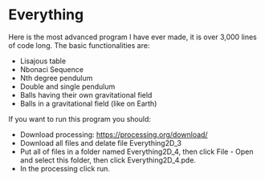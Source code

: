 # Everything
Here is the most advanced program I have ever made, it is over 3,000 lines of code long.
The basic functionalities are:
- Lisajous table
- Nbonaci Sequence
- Nth degree pendulum
- Double and single pendulum
- Balls having their own gravitational field
- Balls in a gravitational field (like on Earth)

If you want to run this program you should: 
- Download processing: https://processing.org/download/ 
- Download all files and delate file Everything2D_3
- Put all of files in a folder named Everything2D_4, then click File - Open and select this folder, then click Everything2D_4.pde. 
- In the processing click run.
